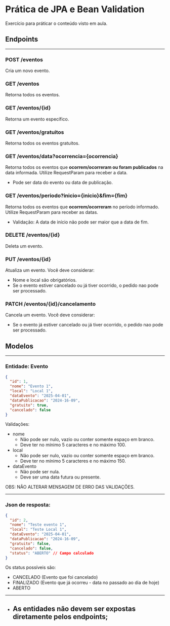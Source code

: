 # Prática de JPA e Bean Validation
Exercício para práticar o conteúdo visto em aula.

## Endpoints

---

### POST /eventos
Cria um novo evento.

### GET /eventos
Retorna todos os eventos.

### GET /eventos/{id}
Retorna um evento específico.

### GET /eventos/gratuitos
Retorna todos os eventos gratuitos.

### GET /eventos/data?ocorrencia={ocorrencia}
Retorna todos os eventos que **ocorrem/ocorreram ou foram publicados** na data informada. Utilize RequestParam para receber a data.
- Pode ser data do evento ou data de publicação.

### GET /eventos/periodo?inicio={inicio}&fim={fim}
Retorna todos os eventos que **ocorrem/ocorreram** no período informado. Utilize RequestParam para receber as datas.
- Validação: A data de início não pode ser maior que a data de fim.

### DELETE /eventos/{id}
Deleta um evento.

### PUT /eventos/{id}
Atualiza um evento. Você deve considerar:
- Nome e local são obrigatórios. 
- Se o evento estiver cancelado ou já tiver ocorrido, o pedido nao pode ser processado.

### PATCH /eventos/{id}/cancelamento
Cancela um evento. Você deve considerar:
- Se o evento já estiver cancelado ou já tiver ocorrido, o pedido nao pode ser processado.

## Modelos

---

### Entidade: Evento
```json
{
  "id": 1,
  "nome": "Evento 1",
  "local": "Local 1",
  "dataEvento": "2025-04-01",
  "dataPublicacao": "2024-16-09",
  "gratuito": true,
  "cancelado": false
}
```

Validações:
- nome
  - Não pode ser nulo, vazio ou conter somente espaço em branco.
  - Deve ter no mínimo 5 caracteres e no máximo 100.
- local
    - Não pode ser nulo, vazio ou conter somente espaço em branco.
    - Deve ter no mínimo 5 caracteres e no máximo 150.
- dataEvento
  - Não pode ser nula.
  - Deve ser uma data futura ou presente.

OBS: NÃO ALTERAR MENSAGEM DE ERRO DAS VALIDAÇÕES.

---
### Json de resposta:
```json
{
  "id": 2,
  "nome": "Teste evento 1",
  "local": "Teste Local 1",
  "dataEvento": "2025-04-01",
  "dataPublicacao": "2024-16-09",
  "gratuito": false,
  "cancelado": false,
  "status": "ABERTO" // Campo calculado
}
```

Os status possíveis são:
- CANCELADO (Evento que foi cancelado)
- FINALIZADO (Evento que já ocorreu - data no passado ao dia de hoje)
- ABERTO

---
- ## As entidades não devem ser expostas diretamente pelos endpoints;
